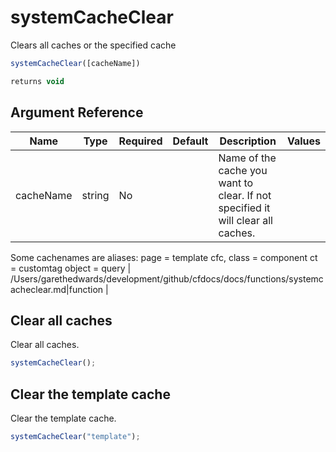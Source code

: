 # systemCacheClear

Clears all caches or the specified cache

```javascript
systemCacheClear([cacheName])
```

```javascript
returns void
```

## Argument Reference

| Name | Type | Required | Default | Description | Values |
| --- | --- | --- | --- | --- | --- |
| cacheName | string | No |  | Name of the cache you want to clear. If not specified it will clear all caches.
 Some cachenames are aliases:
page = template
cfc, class = component
ct = customtag
object = query | /Users/garethedwards/development/github/cfdocs/docs/functions/systemcacheclear.md|function |

## Clear all caches

Clear all caches.

```javascript
systemCacheClear();
```

## Clear the template cache

Clear the template cache.

```javascript
systemCacheClear("template");
```
